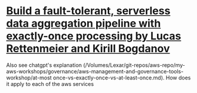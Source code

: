 
# [Build a fault-tolerant, serverless data aggregation pipeline with exactly-once processing by Lucas Rettenmeier and Kirill Bogdanov](https://aws.amazon.com/blogs/database/build-a-fault-tolerant-serverless-data-aggregation-pipeline-with-exactly-once-processing/)

Also see chatgpt's explanation (/Volumes/Lexar/git-repos/aws-repo/my-aws-workshops/governance/aws-management-and-governance-tools-workshop/at-most once-vs-exactly-once-vs-at-least-once.md). How does it apply to each of the aws services

